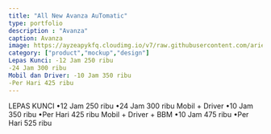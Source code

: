 ```yaml
---
title: "All New Avanza AuTomatic"
type: portfolio
description : "Avanza"
caption: Avanza
image: https://ayzeapykfq.cloudimg.io/v7/raw.githubusercontent.com/ariefbuddies/bening-out/master/uploads/m1.webp
category: ["product","mockup","design"]
Lepas Kunci: -12 Jam 250 ribu
-24 Jam 300 ribu
Mobil dan Driver: -10 Jam 350 ribu
-Per Hari 425 ribu
---
```

LEPAS KUNCI
•12 Jam 250 ribu
•24 Jam 300 ribu
Mobil + Driver
•10 Jam 350 ribu
•Per Hari 425 ribu
Mobil + Driver + BBM
•10 Jam 475 ribu
•Per Hari 525 ribu
